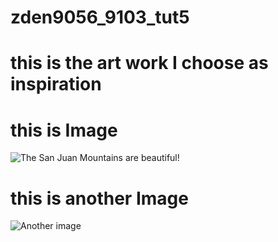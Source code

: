 # zden9056_9103_tut5

# this is the art work I choose as inspiration

# this is Image
![The San Juan Mountains are beautiful!](assets/san-juan-mountains.avif "San Juan Mountains")

# this is another Image
![Another image](assets/shiprock.avif "different image")


